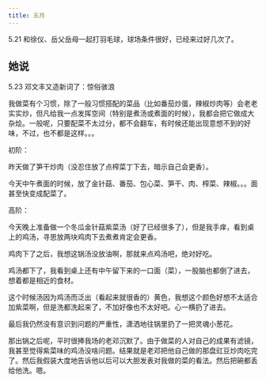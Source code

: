 ```yaml
---
title: 五月
---
```


5.21 和徐仪、岳父岳母一起打羽毛球，球场条件很好，已经来过好几次了。


## 她说

5.23 邓文丰又造新词了：惊俗骇浪

我做菜有个习惯，除了一般习惯搭配的菜品（比如番茄炒蛋，辣椒炒肉等）会老老实实炒，但凡给我一点发挥空间（特别是煮汤或煮面的时候），我都会把它做成大杂烩。一般呢，只要配菜不太过分，都不会翻车，有时候还能出现意想不到的好味，不过，也不都是这样。。。

初阶：

昨天做了笋干炒肉（没忍住放了点榨菜丁下去，暗示自己会更香）。

今天中午煮面的时候，放了金针菇、番茄、包心菜、笋干、肉、榨菜、辣椒。。。面甚至快变成配菜了。

高阶：

今天晚上准备做一个冬瓜金针菇紫菜汤（好了已经很多了），但是我手痒，看到桌上的鸡汤，寻思放两块鸡肉下去煮煮肯定会更香。

鸡肉下了之后，我想这锅汤没放油啊，那就来点鸡汤吧，绝对好吃。

鸡汤都下了，我看到桌上还有中午留下来的一口面（菜），一股脑也都倒了进去，想着都是相近的食材。

这个时候汤因为鸡汤而泛出（看起来就很香的）黄色，我想这个颜色好想不太适合加紫菜啊，但是洗都洗起来了，不加好像也不太好吧。心一横扔了进去。

最后我仍然没有意识到问题的严重性，潇洒地往锅里扔了一把灵魂小葱花。

那出锅之后呢，平时很捧我场的老邓沉默了。由于做菜的人对自己的成果有滤镜，我甚至觉得紫菜味的鸡汤没啥问题。结果就是老邓把他自己做的那盘豇豆炒肉吃完了。然后我假装大度地告诉他以后可以大胆发表对我做的菜的看法。然后把碗都丢给他洗。嗯。

